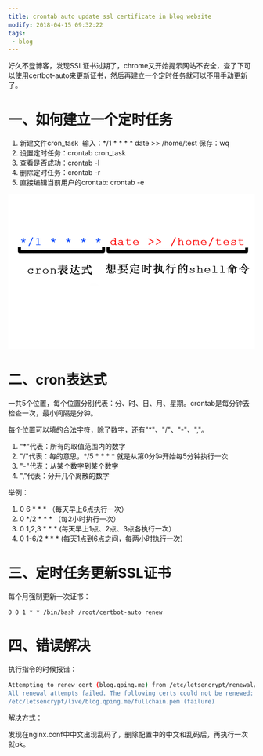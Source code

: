 ```yaml
---
title: crontab auto update ssl certificate in blog website
modify: 2018-04-15 09:32:22
tags:
 - blog
---
```


好久不登博客，发现SSL证书过期了，chrome又开始提示网站不安全，查了下可以使用certbot-auto来更新证书，然后再建立一个定时任务就可以不用手动更新了。

<!-- more -->

# 一、如何建立一个定时任务

1. 新建文件cron_task
​    输入：*/1 * * * * date >> /home/test
​    保存：wq
1. 设置定时任务：crontab cron_task
1. 查看是否成功：crontab -l
1. 删除定时任务：crontab -r
1. 直接编辑当前用户的crontab: crontab -e

![img](assets/28051523754796790.png)

# 二、cron表达式

一共5个位置，每个位置分别代表：分、时、日、月、星期。crontab是每分钟去检查一次，最小间隔是分钟。

每个位置可以填的合法字符，除了数字，还有"*"、"/"、"-"、","。

1. "*"代表：所有的取值范围内的数字
2. "/"代表：每的意思，*/5 * * * * 就是从第0分钟开始每5分钟执行一次
3. "-"代表：从某个数字到某个数字
4. ","代表：分开几个离散的数字

举例：

1. 0 6 * * *       （每天早上6点执行一次）
2. 0 */2 * * *     （每2小时执行一次）
3. 0 1,2,3 * * *    (每天早上1点、2点、3点各执行一次）
4. 0 1-6/2 * * *    (每天1点到6点之间，每两小时执行一次）



# 三、定时任务更新SSL证书

每个月强制更新一次证书： 

```
0 0 1 * * /bin/bash /root/certbot-auto renew
```



# 四、错误解决

执行指令的时候报错：

``` bash
Attempting to renew cert (blog.qping.me) from /etc/letsencrypt/renewal/blog.qping.me.conf produced an unexpected error: 'ascii' codec can't decode byte 0xe5 in position 1530: ordinal not in range(128). Skipping.
All renewal attempts failed. The following certs could not be renewed:
/etc/letsencrypt/live/blog.qping.me/fullchain.pem (failure)
```

解决方式：

发现在nginx.conf中中文出现乱码了，删除配置中的中文和乱码后，再执行一次就ok。